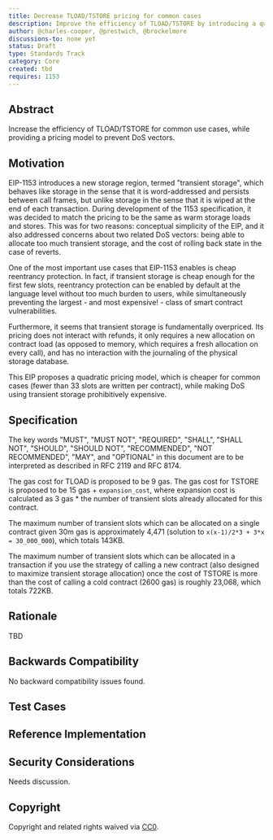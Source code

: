 ```yaml
---
title: Decrease TLOAD/TSTORE pricing for common cases
description: Improve the efficiency of TLOAD/TSTORE by introducing a quadratic(?) pricing model.
author: @charles-cooper, @prestwich, @brockelmore
discussions-to: none yet
status: Draft
type: Standards Track
category: Core
created: tbd
requires: 1153
---
```


## Abstract

Increase the efficiency of TLOAD/TSTORE for common use cases, while providing a pricing model to prevent DoS vectors.

## Motivation

EIP-1153 introduces a new storage region, termed "transient storage", which behaves like storage in the sense that it is word-addressed and persists between call frames, but unlike storage in the sense that it is wiped at the end of each transaction. During development of the 1153 specification, it was decided to match the pricing to be the same as warm storage loads and stores. This was for two reasons: conceptual simplicity of the EIP, and it also addressed concerns about two related DoS vectors: being able to allocate too much transient storage, and the cost of rolling back state in the case of reverts.

One of the most important use cases that EIP-1153 enables is cheap reentrancy protection. In fact, if transient storage is cheap enough for the first few slots, reentrancy protection can be enabled by default at the language level without too much burden to users, while simultaneously preventing the largest - and most expensive! - class of smart contract vulnerabilities.

Furthermore, it seems that transient storage is fundamentally overpriced. Its pricing does not interact with refunds, it only requires a new allocation on contract load (as opposed to memory, which requires a fresh allocation on every call), and has no interaction with the journaling of the physical storage database.

This EIP proposes a quadratic pricing model, which is cheaper for common cases (fewer than 33 slots are written per contract), while making DoS using transient storage prohibitively expensive.


## Specification
The key words "MUST", "MUST NOT", "REQUIRED", "SHALL", "SHALL NOT", "SHOULD", "SHOULD NOT", "RECOMMENDED", "NOT RECOMMENDED", "MAY", and "OPTIONAL" in this document are to be interpreted as described in RFC 2119 and RFC 8174.

The gas cost for TLOAD is proposed to be 9 gas. The gas cost for TSTORE is proposed to be 15 gas + `expansion_cost`, where expansion cost is calculated as 3 gas * the number of transient slots already allocated for this contract.

The maximum number of transient slots which can be allocated on a single contract given 30m gas is approximately 4,471 (solution to `x(x-1)/2*3 + 3*x = 30_000_000`), which totals 143KB.

The maximum number of transient slots which can be allocated in a transaction if you use the strategy of calling a new contract (also designed to maximize transient storage allocation) once the cost of TSTORE is more than the cost of calling a cold contract (2600 gas) is roughly 23,068, which totals 722KB.

## Rationale

TBD

## Backwards Compatibility

No backward compatibility issues found.

## Test Cases

## Reference Implementation

## Security Considerations

Needs discussion.

## Copyright

Copyright and related rights waived via [CC0](../LICENSE.md).
